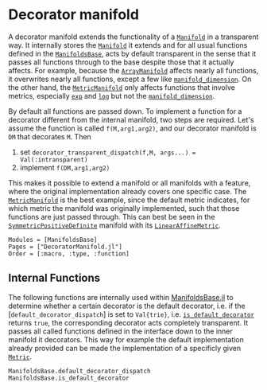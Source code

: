 # Decorator manifold

A decorator manifold extends the functionality of a [`Manifold`](@ref) in a transparent way.
It internally stores the [`Manifold`](@ref) it extends and for all usual functions defined in the [`ManifoldsBase`](interface.md), acts by default transparent in the sense that it passes all functions through to the base despite those that it actually affects.
For example, because the [`ArrayManifold`](@ref) affects nearly all functions, it overwrites nearly all functions, except a few like [`manifold_dimension`](@ref).
On the other hand, the [`MetricManifold`](@ref) only affects functions that involve metrics, especially [`exp`](@ref) and [`log`](@ref) but not the [`manifold_dimension`](@ref).

By default all functions are passed down. To implement a function for a decorator different from the internal manifold, two steps are required. Let's assume the function is called `f(M,arg1,arg2)`, and our decorator manifold is `DM` that decorates `M`.
Then

1. set `decorator_transparent_dispatch(f,M, args...) = Val(:intransparent)`
2. implement `f(DM,arg1,arg2)`

This makes it possible to extend a manifold or all manifolds with a feature, where the original implementation already covers one specific case. The [`MetricManifold`](@ref) is the best example, since the default metric indicates, for which metric the manifold was originally implemented, such that those functions are just passed through.
This can best be seen in the [`SymmetricPositiveDefinite`](@ref) manifold with its [`LinearAffineMetric`](@ref).

```@autodocs
Modules = [ManifoldsBase]
Pages = ["DecoratorManifold.jl"]
Order = [:macro, :type, :function]
```

## Internal Functions

The following functions are internally used within [ManifoldsBase.jl](https://github.com/JuliaNLSolvers/ManifoldsBase.jl) to determine whether a certain decorator is the default decorator, i.e. if the [`default_decorator_dispatch`] is set to `Val{trie}`, i.e. [`is_default_decorator`](@ref) returns `true`, the corresponding decorator acts completely transparent. It passes all called functions defined in the interface down to the inner manifold it decorators. This way for example the default implementation already provided can be made the implementation of a specificly given [`Metric`](@ref).

```@docs
ManifoldsBase.default_decorator_dispatch
ManifoldsBase.is_default_decorator
```
